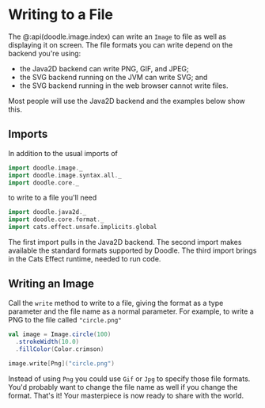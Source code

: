 # Writing to a File

The @:api(doodle.image.index) can write an `Image` to file as well as displaying it on screen. The file formats you can write depend on the backend you're using:

* the Java2D backend can write PNG, GIF, and JPEG;
* the SVG backend running on the JVM can write SVG; and
* the SVG backend running in the web browser cannot write files.

Most people will use the Java2D backend and the examples below show this.


## Imports

In addition to the usual imports of

```scala mdoc
import doodle.image._
import doodle.image.syntax.all._
import doodle.core._
```

to write to a file you'll need

```scala mdoc
import doodle.java2d._
import doodle.core.format._
import cats.effect.unsafe.implicits.global
```

The first import pulls in the Java2D backend. The second import makes available the standard formats supported by Doodle. The third import brings in the Cats Effect runtime, needed to run code.


## Writing an Image

Call the `write` method to write to a file, giving the format as a type parameter and the file name as a normal parameter. For example, to write a PNG to the file called `"circle.png"`

```scala mdoc
val image = Image.circle(100)
  .strokeWidth(10.0)
  .fillColor(Color.crimson)
  
image.write[Png]("circle.png")
```

Instead of using `Png` you could use `Gif` or `Jpg` to specify those file formats. You'd probably want to change the file name as well if you change the format. That's it! Your masterpiece is now ready to share with the world.
